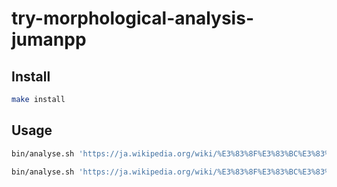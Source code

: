 # try-morphological-analysis-jumanpp


## Install

~~~sh
make install
~~~

## Usage

~~~sh
bin/analyse.sh 'https://ja.wikipedia.org/wiki/%E3%83%8F%E3%83%BC%E3%83%A1%E3%83%AB%E3%83%B3%E3%81%AE%E7%AC%9B%E5%90%B9%E3%81%8D%E7%94%B7'
~~~
~~~sh
bin/analyse.sh 'https://ja.wikipedia.org/wiki/%E3%83%8F%E3%83%BC%E3%83%A1%E3%83%AB%E3%83%B3%E3%81%AE%E7%AC%9B%E5%90%B9%E3%81%8D%E7%94%B7' | bin/parse.sh
~~~
